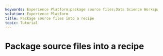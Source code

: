```yaml
---
keywords: Experience Platform;package source files;Data Science Workspace;popular topics
solution: Experience Platform
title: Package source files into a recipe
topic: Tutorial
---
```


# Package source files into a recipe